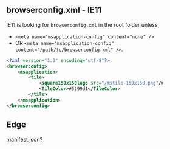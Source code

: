 ## browserconfig.xml - IE11

IE11 is looking for `browserconfig.xml` in the root folder unless
- `<meta name="msapplication-config" content="none" />`
- OR `<meta name="msapplication-config" content="/path/to/browserconfig.xml" />`.

```xml
<?xml version="1.0" encoding="utf-8"?>
<browserconfig>
    <msapplication>
        <tile>
            <square150x150logo src="/mstile-150x150.png"/>
            <TileColor>#5299d1</TileColor>
        </tile>
    </msapplication>
</browserconfig>
```

## Edge

manifest.json?
